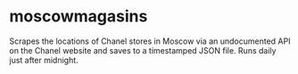 # moscowmagasins

Scrapes the locations of Chanel stores in Moscow via an undocumented API on the Chanel website and saves to a timestamped JSON file. Runs daily just after midnight.
